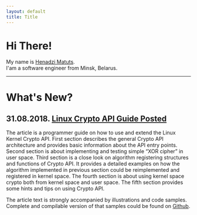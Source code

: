 ```yaml
---
layout: default
title: Title
---
```


# Hi There!

My name is [Henadzi Matuts][1].<br>
I'am a software engineer from Minsk, Belarus.

---

# What's New?

## 31.08.2018. [Linux Crypto API Guide Posted][2]

The article is a programmer guide on how to use and extend the Linux Kernel Crypto API. First section describes the general Crypto API architecture and provides basic information about the API entry points. Second section is about implementing and testing simple “XOR cipher” in user space. Third section is a close look on algorithm registering structures and functions of Crypto API. It provides a detailed examples on how the algorithm implemented in previous section could be reimplemented and registered in kernel space. The fourth section is about using kernel space crypto both from kernel space and user space. The fifth section provides some hints and tips on using Crypto API.

The article text is strongly accompanied by illustrations and code samples. Complete and compilable version of that samples could be found on [Github][3].

[1]: https://www.linkedin.com/in/henadzi-matuts-09892a168/
[2]: /2018/02/07/the-linux-crypto-API-Extending-and-Using.html
[3]: https://github.com/HenadziMatuts/linux-crypto-api-tutor